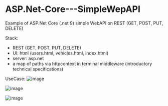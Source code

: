 # ASP.Net-Core---SimpleWepAPI
Example of ASP.Net Core (.net 9) simple WebAPI on REST (GET, POST, PUT, DELETE)

Stack:
- REST (GET, POST, PUT, DELETE)
- UI: html (users.html, vehicles.html, index.html) 
- server: asp.net 
- a map of paths via httpcontext in terminal middleware (introductory technical specifications)

UseCase:
![image](https://github.com/user-attachments/assets/e30ded3d-f750-4048-ba3f-a8d2771eccef)

![image](https://github.com/user-attachments/assets/19d00f78-dcf8-4f30-887b-bffe6374becb)

![image](https://github.com/user-attachments/assets/fa08f707-36e1-4931-bbf1-04bb01758430)





